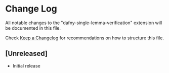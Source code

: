 # Change Log

All notable changes to the "dafny-single-lemma-verification" extension will be documented in this file.

Check [Keep a Changelog](http://keepachangelog.com/) for recommendations on how to structure this file.

## [Unreleased]

- Initial release